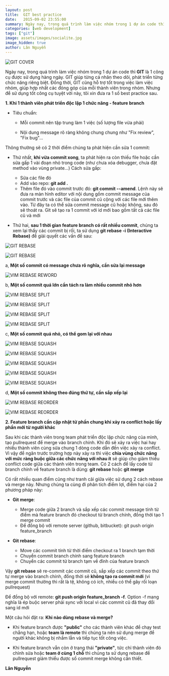 ```yaml
---
layout: post
title:  GIT best practice
date:   2015-09-02 23:55:00
summary: Ngày nay, trong quá trình làm việc nhóm trong 1 dự án code thì GIT là 1 công cụ không thể thiếu được. GIT giúp từng cá nhân theo dõi, phát triển từng chức năng riêng biệt. Đồng thời, GIT cũng hỗ trợ tốt trong việc làm việc nhóm, giúp hợp nhất các đóng góp của mỗi thành viên trong nhóm
categories: [web development]
tags: ["git"]
image: assets/images/socialite.jpg
image_hidden: true
author: Lân Nguyễn
---
```


![GIT COVER](/assets/images/socialite.jpg)

Ngày nay, trong quá trình làm việc nhóm trong 1 dự án code thì **GIT** là 1 công cụ được sử dụng hàng ngày. GIT giúp từng cá nhân theo dõi, phát triển từng chức năng riêng biệt. Đồng thời, GIT cũng hỗ trợ tốt trong việc làm việc nhóm, giúp hợp nhất các đóng góp của mỗi thành viên trong nhóm. Nhưng để sử dụng tốt công cụ tuyệt vời này, tôi xin đưa ra 1 số best practice sau.


__1. Khi 1 thành viên phát triển độc lập 1 chức năng - feature branch__

- Tiêu chuẩn:

  + Mỗi commit nên tập trung làm 1 việc (số lượng file vừa phải)

  + Nội dung message rõ ràng không chung chung như "Fix review", "Fix bug"...

Thông thường sẽ có 2 thời điểm chúng ta phát hiện cần sửa 1 commit:

  + Thứ nhất, **khi vừa commit xong**, ta phát hiện ra còn thiếu file hoặc cần sửa gấp 1 vài đoạn nhỏ trong code (như chưa xóa debugger, chưa đặt method vào vùng private...)
Cách sửa gấp:

    + Sửa các file đó
    + Add vào repo: **git add .**
    + Thêm file đó vào commit trước đó: **git commit --amend**. Lệnh này sẽ đưa ra màn hình editor với nội dung gồm commit message của commit trước và các file của commit cũ cộng với các file mới thêm vào. Từ đây ta có thể sửa commit message cũ hoặc không, sau đó sẽ thoát ra. Git sẽ tạo ra 1 commit với id mới bao gồm tất cả các file cũ và mới

  + Thứ hai, **sau 1 thời gian feature branch có rất nhiều commit**, chúng ta xem lại thấy các commit bị rối, ta sử dụng **git rebase -i (Interactive Rebase)** để giải quyết các vấn đề sau:

![GIT REBASE](/assets/images/rebase.png)

![GIT REBASE](/assets/images/default_rebase.png)

a, **Một số commit có message chưa rõ nghĩa, cần sửa lại message**

![VIM REBASE REWORD](/assets/images/reword_rebase.png)

b,  **Một số commit quá lớn cần tách ra làm nhiều commit nhỏ hơn**

![VIM REBASE SPLIT](/assets/images/split_rebase.png)

![VIM REBASE SPLIT](/assets/images/split_rebase_1.png)

![VIM REBASE SPLIT](/assets/images/split_rebase_2.png)

![VIM REBASE SPLIT](/assets/images/split_result.png)

c, **Một số commit quá nhỏ, có thể gom lại với nhau**

![VIM REBASE SQUASH](/assets/images/squash_rebase.png)

![VIM REBASE SQUASH](/assets/images/squash_rebase_1.png)

![VIM REBASE SQUASH](/assets/images/squash_rebase_2.png)

![VIM REBASE SQUASH](/assets/images/squash_rebase_3.png)

![VIM REBASE SQUASH](/assets/images/squash_result.png)

d, **Một số commit không theo đúng thứ tự, cần sắp xếp lại**

![VIM REBASE REORDER](/assets/images/reorder_rebase.png)

![VIM REBASE REORDER](/assets/images/reorder_result.png)


__2. Feature branch cần cập nhật từ phần chung khi xảy ra conflict hoặc lấy phần mới từ người khác__

Sau khi các thành viên trong team phát triển độc lập chức năng của mình, tạo pullrequest để merge vào branch chính.
Khi đó sẽ xảy ra việc hai hay nhiều thành viên cùng sửa chung 1 dòng code dẫn đến việc xảy ra conflict. Vì vậy để ngăn trước trường hợp này xảy ra thì việc **chia vùng chức năng với mức ràng buộc giữa các chức năng với nhau ít** sẽ giúp cho giảm thiểu conflict code giữa các thành viên trong team. Có 2 cách để lấy code từ branch chính về feature branch là dùng: **git rebase** hoặc **git merge**

Có rất nhiều quan điểm cũng như tranh cãi giữa việc sử dụng 2 cách rebase và merge này. Nhưng chúng ta cùng đi phân tích điểm lợi, điểm hại của 2 phương pháp này:

+ **Git merge**:
  + Merge code giữa 2 branch và sắp xếp các commit message tính từ điểm mà feature branch đó checkout từ branch chính, đồng thời tạo 1 merge commit
  + Để đồng bộ với remote server (github, bitbucket): git push origin feature_branch

+ **Git rebase**:
  + Move các commit tính từ thời điểm checkout ra 1 branch tạm thời
  + Chuyển commit branch chính sang feature branch
  + Chuyển các commit từ branch tạm về đỉnh của feature branch

Vậy **git rebase** sẽ re-commit các commit cũ, sắp xếp các commit theo thứ tự merge vào branch chính, đồng thời sẽ **không tạo ra commit mới** (vì merge commit thường thì rất là tệ, không có ích, nhiều có thể gây rối loạn pullrequest)

Để đồng bộ với remote: **git push origin feature_branch -f**. Option -f mang nghĩa là ép buộc server phải sync với local vì các commit cũ đã thay đổi sang id mới

Một câu hỏi đặt ra: **Khi nào dùng rebase và merge?**

+ Khi feature branch được **"public"** cho các thành viên khác để chạy test chẳng hạn, hoặc **team là remote** thì chúng ta nên sử dụng merge để người khác không bị nhầm lẫn và tiếp tục tốt công việc.

+ Khi feature branch vẫn còn ở trạng thái **"private"**, tức chỉ thành viên đó chỉnh sửa hoặc **team ở cùng 1 chỗ** thì chúng ta sử dụng rebase để pullrequest giảm thiểu được số commit merge không cần thiết.

**Lân Nguyễn**
